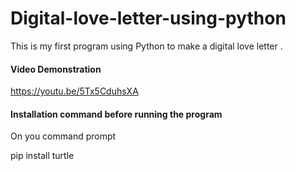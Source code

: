 # Digital-love-letter-using-python
This is my first program using Python to make a digital love letter .

#### Video Demonstration

https://youtu.be/5Tx5CduhsXA

#### Installation command before running the program

On you command prompt

pip install turtle
